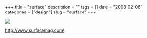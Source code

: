 +++
title = "surface"
description = ""
tags = []
date = "2008-02-06"
categories = ["design"]
slug = "surface"
+++


 

  <div id="screens-thumbs" class="clearfix">
    <div class="txt-center" id="design-submission"><a href="http://www.surfacemag.com/"><img id='bluga-thumbnail-979' class='bluga-thumbnail large' src='//konigi.com/media/bluga/
wt47f27ef68bd4c_0.jpg'/></a></div>  
  </div>   
<p><a href="http://www.surfacemag.com/">http://www.surfacemag.com/</a></p>





